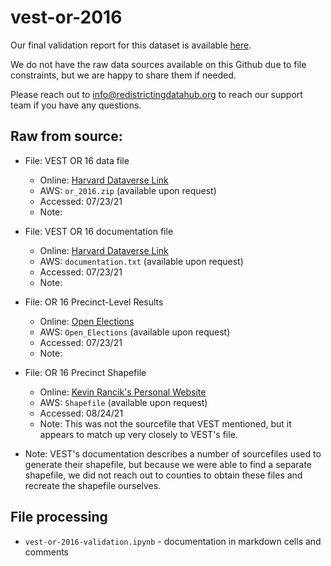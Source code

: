 # vest-or-2016

Our final validation report for this dataset is available [here](https://redistrictingdatahub.org/dataset/vest-2016-oregon-precinct-and-election-results/).

We do not have the raw data sources available on this Github due to file constraints, but we are happy to share them if needed. 

Please reach out to info@redistrictingdatahub.org to reach our support team if you have any questions.

## **Raw from source:**
- File: VEST OR 16 data file
  - Online: [Harvard Dataverse Link](https://dataverse.harvard.edu/file.xhtml?persistentId=doi:10.7910/DVN/NH5S2I/CEN9OL)
  - AWS: `or_2016.zip` (available upon request)
  - Accessed: 07/23/21
  - Note:

- File: VEST OR 16 documentation file
  - Online: [Harvard Dataverse Link](https://dataverse.harvard.edu/file.xhtml?fileId=4938232&version=65.0)
  - AWS: `documentation.txt` (available upon request)
  - Accessed: 07/23/21
  - Note:

- File: OR 16 Precinct-Level Results
  - Online: [Open Elections](https://github.com/openelections/openelections-data-or/)
  - AWS: `Open_Elections` (available upon request)
  - Accessed: 07/23/21
  - Note:

- File: OR 16 Precinct Shapefile
  - Online: [Kevin Rancik's Personal Website](http://www.kevinrancik.com/elections/Oregon/eOregon.html)
  - AWS: `Shapefile` (available upon request)
  - Accessed: 08/24/21
  - Note: This was not the sourcefile that VEST mentioned, but it appears to match up very closely to VEST's file.

- Note: VEST's documentation describes a number of sourcefiles used to generate their shapefile, but because we were able to find a separate shapefile, we did not reach out to counties to obtain these files and recreate the shapefile ourselves.

## File processing

- `vest-or-2016-validation.ipynb` - documentation in markdown cells and comments
